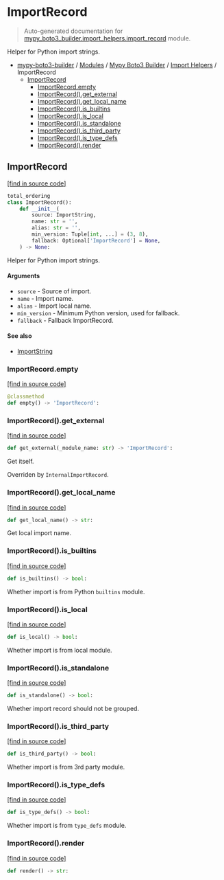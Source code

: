 # ImportRecord

> Auto-generated documentation for [mypy_boto3_builder.import_helpers.import_record](https://github.com/vemel/mypy_boto3_builder/blob/master/mypy_boto3_builder/import_helpers/import_record.py) module.

Helper for Python import strings.

- [mypy-boto3-builder](../../README.md#mypy_boto3_builder) / [Modules](../../MODULES.md#mypy-boto3-builder-modules) / [Mypy Boto3 Builder](../index.md#mypy-boto3-builder) / [Import Helpers](index.md#import-helpers) / ImportRecord
    - [ImportRecord](#importrecord)
        - [ImportRecord.empty](#importrecordempty)
        - [ImportRecord().get_external](#importrecordget_external)
        - [ImportRecord().get_local_name](#importrecordget_local_name)
        - [ImportRecord().is_builtins](#importrecordis_builtins)
        - [ImportRecord().is_local](#importrecordis_local)
        - [ImportRecord().is_standalone](#importrecordis_standalone)
        - [ImportRecord().is_third_party](#importrecordis_third_party)
        - [ImportRecord().is_type_defs](#importrecordis_type_defs)
        - [ImportRecord().render](#importrecordrender)

## ImportRecord

[[find in source code]](https://github.com/vemel/mypy_boto3_builder/blob/master/mypy_boto3_builder/import_helpers/import_record.py#L11)

```python
total_ordering
class ImportRecord():
    def __init__(
        source: ImportString,
        name: str = '',
        alias: str = '',
        min_version: Tuple[int, ...] = (3, 8),
        fallback: Optional['ImportRecord'] = None,
    ) -> None:
```

Helper for Python import strings.

#### Arguments

- `source` - Source of import.
- `name` - Import name.
- `alias` - Import local name.
- `min_version` - Minimum Python version, used for fallback.
- `fallback` - Fallback ImportRecord.

#### See also

- [ImportString](import_string.md#importstring)

### ImportRecord.empty

[[find in source code]](https://github.com/vemel/mypy_boto3_builder/blob/master/mypy_boto3_builder/import_helpers/import_record.py#L48)

```python
@classmethod
def empty() -> 'ImportRecord':
```

### ImportRecord().get_external

[[find in source code]](https://github.com/vemel/mypy_boto3_builder/blob/master/mypy_boto3_builder/import_helpers/import_record.py#L146)

```python
def get_external(_module_name: str) -> 'ImportRecord':
```

Get itself.

Overriden by `InternalImportRecord`.

### ImportRecord().get_local_name

[[find in source code]](https://github.com/vemel/mypy_boto3_builder/blob/master/mypy_boto3_builder/import_helpers/import_record.py#L103)

```python
def get_local_name() -> str:
```

Get local import name.

### ImportRecord().is_builtins

[[find in source code]](https://github.com/vemel/mypy_boto3_builder/blob/master/mypy_boto3_builder/import_helpers/import_record.py#L109)

```python
def is_builtins() -> bool:
```

Whether import is from Python `builtins` module.

### ImportRecord().is_local

[[find in source code]](https://github.com/vemel/mypy_boto3_builder/blob/master/mypy_boto3_builder/import_helpers/import_record.py#L131)

```python
def is_local() -> bool:
```

Whether import is from local module.

### ImportRecord().is_standalone

[[find in source code]](https://github.com/vemel/mypy_boto3_builder/blob/master/mypy_boto3_builder/import_helpers/import_record.py#L154)

```python
def is_standalone() -> bool:
```

Whether import record should not be grouped.

### ImportRecord().is_third_party

[[find in source code]](https://github.com/vemel/mypy_boto3_builder/blob/master/mypy_boto3_builder/import_helpers/import_record.py#L121)

```python
def is_third_party() -> bool:
```

Whether import is from 3rd party module.

### ImportRecord().is_type_defs

[[find in source code]](https://github.com/vemel/mypy_boto3_builder/blob/master/mypy_boto3_builder/import_helpers/import_record.py#L115)

```python
def is_type_defs() -> bool:
```

Whether import is from `type_defs` module.

### ImportRecord().render

[[find in source code]](https://github.com/vemel/mypy_boto3_builder/blob/master/mypy_boto3_builder/import_helpers/import_record.py#L52)

```python
def render() -> str:
```
